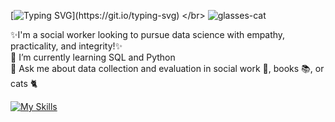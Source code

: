  [![Typing SVG](https://readme-typing-svg.demolab.com?font=Doto&size=40&pause=1000&color=13DBF7&background=F4FFFF00&width=440&height=55&lines=Hi+there+%F0%9F%91%8B;I'm+Mal.)](https://git.io/typing-svg)
</br> ![glasses-cat](https://github.com/user-attachments/assets/0918e583-549d-4e01-b551-972c4ab67fe8)
</br>

✨I'm a social worker looking to pursue data science with empathy, practicality, and integrity!✨
<br/>
🌱 I’m currently learning SQL and Python
<br/>
💬 Ask me about data collection and evaluation in social work 💓, books 📚, or cats 🐈
<br/>

[![My Skills](https://skillicons.dev/icons?i=mysql,sqlite,wordpress)](https://skillicons.dev)

<!--
**ossa-malum/ossa-malum** is a ✨ _special_ ✨ repository because its `README.md` (this file) appears on your GitHub profile.

Here are some ideas to get you started:

- 🔭 I’m currently working on ...
- 🌱 I’m currently learning ...
- 👯 I’m looking to collaborate on ...
- 🤔 I’m looking for help with ...
- 💬 Ask me about ...
- 📫 How to reach me: ...
- 😄 Pronouns: ...
- ⚡ Fun fact: ...
-->
